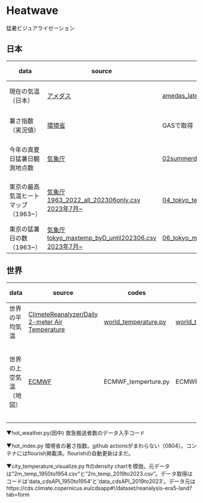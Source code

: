 # Heatwave
猛暑ビジュアライゼーション
## 日本
|data|source|codes|output|更新頻度<br>source_data|更新頻度<br>workflow|visualization|note|
| ---- | ---- | ---- | ---- | ---- |---- | ---- |---- |
|現在の気温（日本）|[アメダス](https://www.jma.go.jp/bosai/map.html#5/34.488/137.021/&elem=temp&contents=amedas&interval=60)|[amedas_latest_data.py](https://github.com/Nikkei-Visual-Data-Journalism/Heatwave/blob/main/amedas_latest_data.py)|amedas_latest_all.csv<br>amedas_latest_temp.csv|1時間おき(10分程度遅れ)|毎時10, 40分|Flourish<br>(TBA)|[参考](https://okumuralab.org/~okumura/python/amedas.html)|
|暑さ指数（実況値）|[環境省](https://www.wbgt.env.go.jp/wbgt_data.php)|GASで取得|[GoogleSheet](https://docs.google.com/spreadsheets/d/1FtM00wuPyewYqz6MGqOQDJOplV4G2eWsEXLkgZtzYfM/edit#gid=95543419)|1時間おき（30分頃）|1時間おき(30分頃)|[Flourish](https://app.flourish.studio/visualisation/14816595/edit)|[経緯はこちら](https://github.com/Nikkei-Visual-Data-Journalism/Heatwave/issues/1#issue-1842373649)|
|今年の真夏日猛暑日観測地点数|[気象庁](https://www.data.jma.go.jp/obd/stats/etrn/view/summer.php?)|[02summerday_point_num_github.py](https://github.com/Nikkei-Visual-Data-Journalism/Heatwave/blob/main/02summerday_point_num_github.py)|[japan_heatpoint_count.csv](https://raw.githubusercontent.com/Nikkei-Visual-Data-Journalism/Heatwave/main/data/japan_heatpoint_count.csv)|毎日(UTC 1:00AM)|3時間おき|Flourish<br>[全国の猛暑日と真夏日の日数](https://public.flourish.studio/visualisation/14540327/)|@YukikoUne|
|東京の最高気温ヒートマップ（1963~）|[気象庁](https://www.data.jma.go.jp/risk/obsdl/index.php)<br>[1963_2022_all_202306only.csv](https://github.com/Nikkei-Visual-Data-Journalism/Heatwave/blob/main/1963_2022_all_202306only.csv)<br>[2023年7月~](https://www.data.jma.go.jp/stats/etrn/view/daily_s1.php?prec_no=44&block_no=47662&year=2023&month=7)|[04_tokyo_temperature_heatmap.py](https://github.com/Nikkei-Visual-Data-Journalism/Heatwave/blob/main/04_tokyo_temperature_heatmap.py)|[tokyo_max_temp.csv](https://raw.githubusercontent.com/Nikkei-Visual-Data-Journalism/Heatwave/main/data/tokyo_max_temp.csv)|毎日(UTC 1:00AM)|3時間おき|Flourish<br>[東京の夏の最高気温ヒートマップ](https://public.flourish.studio/visualisation/14545930/)|@YukikoUne<br>10月に入るとデータ欠損でエラーになる|
|東京の猛暑日の数（1963~）|[気象庁](https://www.data.jma.go.jp/risk/obsdl/index.php)<br>[tokyo_maxtemp_byD_until202306.csv](https://github.com/Nikkei-Visual-Data-Journalism/Heatwave/blob/main/tokyo_maxtemp_byD_until202306.csv)<br>[2023年7月~](https://www.data.jma.go.jp/stats/etrn/view/daily_s1.php?prec_no=44&block_no=47662&year=2023&month=7)|[06_tokyo_max_temperature_annual.py](https://github.com/Nikkei-Visual-Data-Journalism/Heatwave/blob/main/06_tokyo_max_temperature_annual.py)|[tokyo_maxtemp_data_until_now.csv](https://raw.githubusercontent.com/Nikkei-Visual-Data-Journalism/Heatwave/main/data/tokyo_maxtemp_data_until_now.csv)|毎日(UTC 1:00AM)|1時間おき)|Flourish<br>[02東京の猛暑日の日数](https://public.flourish.studio/visualisation/14572935/)|@YukikoUne|

## 世界
|data|source|codes|output|更新頻度<br>source_data|更新頻度<br>workflow|visualization|note|
| ---- | ---- | ---- | ---- | ---- |---- | ---- |---- |
|世界の平均気温|[ClimeteReanalyzer/Daily 2-meter Air Temperature](https://climatereanalyzer.org/clim/t2_daily/)|[world_temperature.py](https://github.com/Nikkei-Visual-Data-Journalism/Heatwave/blob/main/world_temperature.py)|[world_temperature.csv](ここにURLを貼る)|毎日(UTC 5:00AM)|毎日1回(UTC 5:05)|Flourish<br>[世界の平均気温](https://public.flourish.studio/visualisation/14531196/)|@hiroki-sakuragi|
|世界の上空気温（地図）|[ECMWF](https://charts.ecmwf.int/products/medium-z500-t850)|ECMWF_temperture.py|ECMWF_temperature.png|毎日2回(UTC 6:00, 18:00前後)|毎日2回(UTC 7:00, 19:00)|visualization|UTC 0:00, 12:00にHRESモデルの実行開始→およそ6時間後に反映|

  

▼hot_weather.py(田中)
救急搬送者数のデータ入手コード

▼hot_index.py
環境省の暑さ指数。github actionsがまわらない（0804）。コンテナにはflourish掲載済。flourishの自動更新はまだ。

▼city_temperature_visualize.py
ftのdensity chartを模倣。元データは"2m_temp_1950to1954.csv"と”2m_temp_2019to2023.csv”。データ取得はコードは'data_cdsAPI_1950to1954'と'data_cdsAPI_2019to2023'。データ元はhttps://cds.climate.copernicus.eu/cdsapp#!/dataset/reanalysis-era5-land?tab=form

